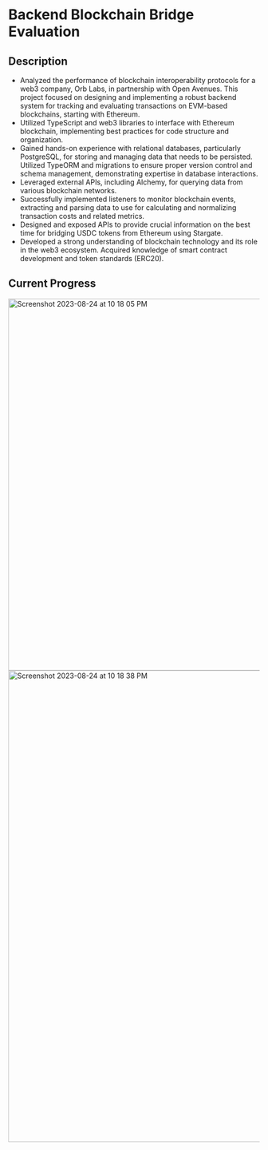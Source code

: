 # Backend Blockchain Bridge Evaluation

## Description
* Analyzed the performance of blockchain interoperability protocols for a web3 company, Orb Labs, in partnership with Open Avenues. This project focused on designing and implementing a robust backend system for tracking and evaluating transactions on EVM-based blockchains, starting with Ethereum.
* Utilized TypeScript and web3 libraries to interface with Ethereum blockchain, implementing best practices for code structure and organization. 
* Gained hands-on experience with relational databases, particularly PostgreSQL, for storing and managing data that needs to be persisted. Utilized TypeORM and migrations to ensure proper version control and schema management, demonstrating expertise in database interactions.
* Leveraged external APIs, including Alchemy, for querying data from various blockchain networks. 
* Successfully implemented listeners to monitor blockchain events, extracting and parsing data to use for calculating and normalizing transaction costs and related metrics. 
* Designed and exposed APIs to provide crucial information on the best time for bridging USDC tokens from Ethereum using Stargate. 
* Developed a strong understanding of blockchain technology and its role in the web3 ecosystem. Acquired knowledge of smart contract development and token standards (ERC20). 


## Current Progress
<img width="745" alt="Screenshot 2023-08-24 at 10 18 05 PM" src="https://github.com/anshisinghh/bridge-evaluation-backend/assets/91299468/6ab78187-ee0a-48de-b1f0-c9ab8df9dcb1">

<img width="945" alt="Screenshot 2023-08-24 at 10 18 38 PM" src="https://github.com/anshisinghh/bridge-evaluation-backend/assets/91299468/ee39f708-0c0f-4189-8e80-c4d28eab382f">
